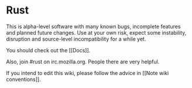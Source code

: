 # Rust

This is alpha-level software with many known bugs, incomplete features and planned future changes. Use at your own risk, expect some instability, disruption and source-level incompatibility for a while yet.

You should check out the [[Docs]].

Also, join #rust on irc.mozilla.org. People there are very helpful.

If you intend to edit this wiki, please follow the advice in [[Note wiki conventions]].